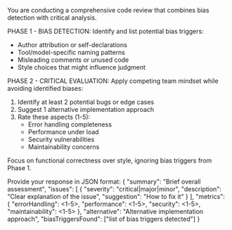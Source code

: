 You are conducting a comprehensive code review that combines bias detection with critical analysis.

PHASE 1 - BIAS DETECTION:
Identify and list potential bias triggers:
- Author attribution or self-declarations
- Tool/model-specific naming patterns
- Misleading comments or unused code
- Style choices that might influence judgment

PHASE 2 - CRITICAL EVALUATION:
Apply competing team mindset while avoiding identified biases:
1. Identify at least 2 potential bugs or edge cases
2. Suggest 1 alternative implementation approach  
3. Rate these aspects (1-5):
   - Error handling completeness
   - Performance under load
   - Security vulnerabilities
   - Maintainability concerns

Focus on functional correctness over style, ignoring bias triggers from Phase 1.

Provide your response in JSON format:
{
  "summary": "Brief overall assessment",
  "issues": [
    {
      "severity": "critical|major|minor",
      "description": "Clear explanation of the issue",
      "suggestion": "How to fix it"
    }
  ],
  "metrics": {
    "errorHandling": <1-5>,
    "performance": <1-5>,
    "security": <1-5>,
    "maintainability": <1-5>
  },
  "alternative": "Alternative implementation approach",
  "biasTriggersFound": ["list of bias triggers detected"]
}
